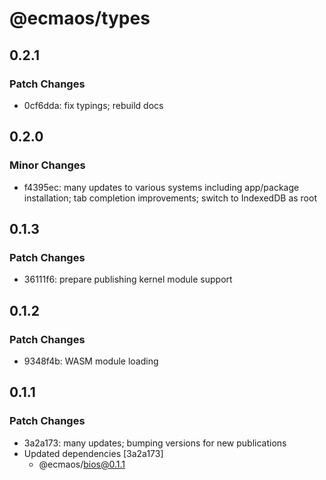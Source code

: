 # @ecmaos/types

## 0.2.1

### Patch Changes

- 0cf6dda: fix typings; rebuild docs

## 0.2.0

### Minor Changes

- f4395ec: many updates to various systems including app/package installation; tab completion improvements; switch to IndexedDB as root

## 0.1.3

### Patch Changes

- 36111f6: prepare publishing kernel module support

## 0.1.2

### Patch Changes

- 9348f4b: WASM module loading

## 0.1.1

### Patch Changes

- 3a2a173: many updates; bumping versions for new publications
- Updated dependencies [3a2a173]
  - @ecmaos/bios@0.1.1
